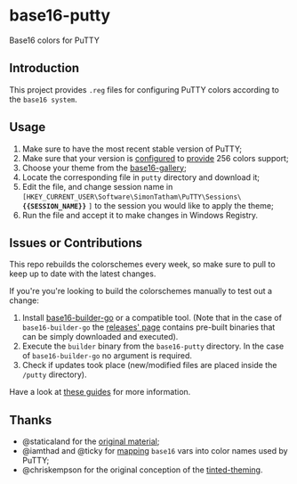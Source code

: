 base16-putty
============

Base16 colors for PuTTY


Introduction
------------

This project provides `.reg` files for configuring PuTTY colors
according to the `base16 system`.


Usage
-----

1. Make sure to have the most recent stable version of PuTTY;
2. Make sure that your version is
   [configured](http://www.grok2.com/blog/2013/12/01/putty-linux-terminal-xterm-emacs-256-colors/)
   to [provide](https://sanctum.geek.nz/arabesque/putty-configuration/)
   256 colors support;
3. Choose your theme from the [base16-gallery](https://tinted-theming.github.io/base16-gallery/);
4. Locate the corresponding file in `putty` directory and download it;
5. Edit the file, and change session name in
   `[HKEY_CURRENT_USER\Software\SimonTatham\PuTTY\Sessions\` **`{{SESSION_NAME}}`** `]`
   to the session you would like to apply the theme;
6. Run the file and accept it to make changes in Windows Registry.


Issues or Contributions
------------------------

This repo rebuilds the colorschemes every week, so make sure to pull to
keep up to date with the latest changes.

If you're you're looking to build the colorschemes manually to test out
a change:

1. Install [base16-builder-go](https://github.com/tinted-theming/base16-builder-go)
   or a compatible tool.
   (Note that in the case of `base16-builder-go`
   the [releases' page](https://github.com/tinted-theming/base16-builder-go/releases)
   contains pre-built binaries that can be simply downloaded and executed).
2. Execute the `builder` binary from the `base16-putty` directory.
   In the case of `base16-builder-go` no argument is required.
3. Check if updates took place (new/modified files are placed inside the `/putty` directory).

Have a look at [these guides](https://opensource.guide/how-to-contribute/) for more information.

Thanks
------

- @staticaland for the [original material](https://github.com/staticaland/base16-putty);
- @iamthad and @ticky for [mapping](https://github.com/iamthad/base16-mintty) `base16` vars into color names used by PuTTY;
- @chriskempson for the original conception of the [tinted-theming](https://github.com/tinted-theming/home).
